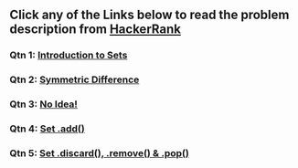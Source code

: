 ## Click any of the Links below to read the problem description from [HackerRank](https://www.hackerrank.com/)

### Qtn 1: [Introduction to Sets](https://www.hackerrank.com/challenges/py-introduction-to-sets/problem?isFullScreen=true)

### Qtn 2: [Symmetric Difference](https://www.hackerrank.com/challenges/symmetric-difference/problem?isFullScreen=true)

### Qtn 3: [No Idea!](https://www.hackerrank.com/challenges/no-idea/problem?isFullScreen=true)

### Qtn 4: [Set .add()](https://www.hackerrank.com/challenges/py-set-add/problem?isFullScreen=true)

### Qtn 5: [Set .discard(), .remove() & .pop()](https://www.hackerrank.com/challenges/py-set-discard-remove-pop/problem?isFullScreen=true)
